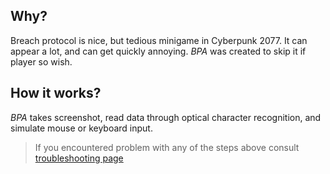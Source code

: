## Why?

Breach protocol is nice, but tedious minigame in Cyberpunk 2077. It can appear a lot, and can get quickly annoying. _BPA_ was created to skip it if player so wish.

## How it works?

_BPA_ takes screenshot, read data through optical character recognition, and simulate mouse or keyboard input.

> If you encountered problem with any of the steps above consult [troubleshooting page](trobleshooting.md)
